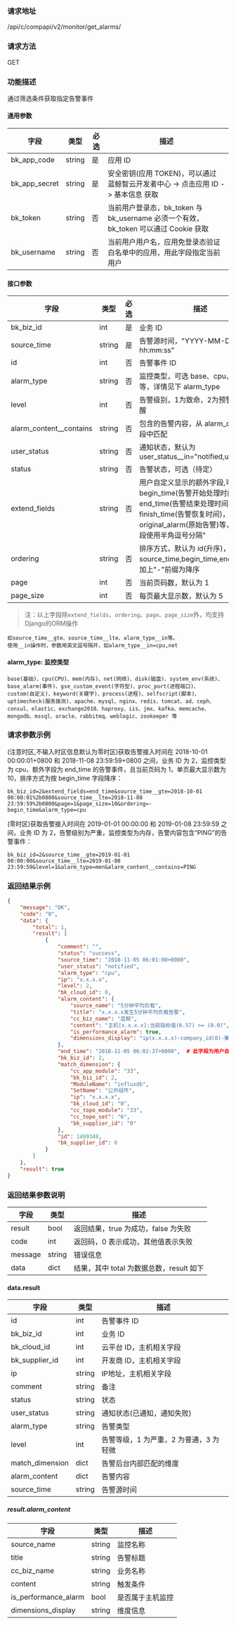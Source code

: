 ### 请求地址

/api/c/compapi/v2/monitor/get_alarms/

### 请求方法

GET

### 功能描述

通过筛选条件获取指定告警事件

#### 通用参数

| 字段 | 类型 | 必选 | 描述 |
|-----------|------------|--------|------------|
| bk_app_code  | string    | 是 | 应用 ID     |
| bk_app_secret| string    | 是 | 安全密钥(应用 TOKEN)，可以通过 蓝鲸智云开发者中心 -&gt; 点击应用 ID -&gt; 基本信息 获取 |
| bk_token     | string    | 否 | 当前用户登录态，bk_token 与 bk_username 必须一个有效，bk_token 可以通过 Cookie 获取 |
| bk_username  | string    | 否 | 当前用户用户名，应用免登录态验证白名单中的应用，用此字段指定当前用户 |

#### 接口参数

| 字段                    | 类型   | 必选 | 描述                                                         |
| ----------------------- | ------ | ---- | ------------------------------------------------------------ |
| bk_biz_id               | int    | 是   | 业务 ID                                                       |
| source_time             | string | 是   | 告警源时间，"YYYY-MM-DD hh:mm:ss"                            |
| id                      | int    | 否   | 告警事件 ID                                                   |
| alarm_type              | string | 否   | 监控类型，可选 base、cpu、men 等，详情见下 alarm_type           |
| level                   | int    | 否   | 告警级别，1为致命，2为预警，3为提醒                          |
| alarm_content__contains | string | 否   | 包含的告警内容，从 alarm_content 字段中匹配                    |
| user_status             | string | 否   | 通知状态，默认为 user_status__in="notified,unnotified"        |
| status                  | string | 否   | 告警状态，可选（待定）                                       |
| extend_fields           | string | 否   | 用户自定义显示的额外字段,可选 begin_time(告警开始处理时间)，end_time(告警结束处理时间)，finish_time(告警恢复时间)，original_alarm(原始告警)等，多个字段使用半角逗号分隔" |
| ordering                | string | 否   | 排序方式，默认为 id(升序)，可选 source_time,begin_time,end_time，加上"-"前缀为降序 |
| page                    | int    | 否   | 当前页码数，默认为 1                                          |
| page_size               | int    | 否   | 每页最大显示数，默认为 5                                      |


> 注：以上字段除`extend_fields`、`ordering`、`page`、`page_size`外，均支持Django的ORM操作

```
如source_time__gte、source_time__lte、alarm_type__in等。
使用__in操作时，参数用英文逗号隔开，如alarm_type__in=cpu,net
```

#### alarm_type: 监控类型

```
base(基础)、cpu(CPU)、mem(内存)、net(网络)、disk(磁盘)、system_env(系统)、
base_alarm(事件)、gse_custom_event(字符型)、proc_port(进程端口)、
custom(自定义)、keyword(关键字)、process(进程)、selfscript(脚本)、
uptimecheck(服务拨测)、apache、mysql、nginx、redis、tomcat、ad、ceph、
consul、elastic、exchange2010、haproxy、iis、jmx、kafka、memcache、
mongodb、mssql、oracle、rabbitmq、weblogic、zookeeper 等
```

### 请求参数示例
(注意时区,不输入时区信息默认为零时区)获取告警接入时间在 2018-10-01
00:00:01+0800 和 2018-11-08
23:59:59+0800 之间，业务 ID 为 2，监控类型为 cpu，额外字段为 end_time 的告警事件，且当前页码为 1，单页最大显示数为 10，排序方式为按 begin_time 字段降序：

```
bk_biz_id=2&extend_fields=end_time&source_time__gte=2018-10-01 00:00:01%2b0800&source_time__lte=2018-11-08 23:59:59%2b0800&page=1&page_size=10&ordering=-begin_time&alarm_type=cpu
```
(零时区)获取告警接入时间在 2019-01-01 00:00:00 和 2019-01-08
23:59:59 之间，业务 ID 为 2，告警级别为严重，监控类型为内存，告警内容包含“PING”的告警事件：

```
bk_biz_id=2&source_time__gte=2019-01-01 00:00:00&source_time__lte=2019-01-08 23:59:59&level=1&alarm_type=men&alarm_content__contains=PING
```

### 返回结果示例

```json
{
    "message": "OK",
    "code": "0",
    "data": {
        "total": 1,
        "result": [
            {
                "comment": "",
                "status": "success",
                "source_time": "2018-11-05 06:01:00+0000",
                "user_status": "notified",
                "alarm_type": "cpu",
                "ip": "x.x.x.x",
                "level": 2,
                "bk_cloud_id": 0,
                "alarm_content": {
                    "source_name": "5分钟平均负载",
                    "title": "x.x.x.x发生5分钟平均负载告警",
                    "cc_biz_name": "蓝鲸",
                    "content": "主机[x.x.x.x]:当前指标值(6.57) >= (0.0)",
                    "is_performance_alarm": true,
                    "dimensions_display": "ip(x.x.x.x)-company_id(0)-集群(公共组件)-模块(influxdb)-biz_id(2)-plat_id(0)"
                },
                "end_time": "2018-11-05 06:02:37+0000",  # 此字段为用户自定义的额外字段
                "bk_biz_id": 2,
                "match_dimension": {
                    "cc_app_module": "33",
                    "bk_biz_id": 2,
                    "ModuleName": "influxdb",
                    "SetName": "公共组件",
                    "ip": "x.x.x.x",
                    "bk_cloud_id": "0",
                    "cc_topo_module": "33",
                    "cc_topo_set": "6",
                    "bk_supplier_id": "0"
                },
                "id": 1499348,
                "bk_supplier_id": 0
            }
        ]
    },
    "result": true
}
```

### 返回结果参数说明

| 字段    | 类型   | 描述                                  |
| ------- | ------ | ------------------------------------- |
| result  | bool   | 返回结果，true 为成功，false 为失败     |
| code    | int    | 返回码，0 表示成功，其他值表示失败     |
| message | string | 错误信息                              |
| data    | dict   | 结果，其中 total 为数据总数，result 如下 |

#### data.result

| 字段            | 类型   | 描述                                |
| --------------- | ------ | ----------------------------------- |
| id              | int    | 告警事件 ID                          |
| bk_biz_id       | int    | 业务 ID                              |
| bk_cloud_id     | int    | 云平台 ID，主机相关字段              |
| bk_supplier_id  | int    | 开发商 ID，主机相关字段              |
| ip              | string | IP地址，主机相关字段                |
| comment         | string | 备注                                |
| status          | string | 状态                                |
| user_status     | string | 通知状态(已通知，通知失败)        |
| alarm_type      | string | 告警类型                            |
| level           | int    | 告警等级，1 为严重，2 为普通，3 为轻微 |
| match_dimension | dict   | 告警后台内部匹配的维度              |
| alarm_content   | dict   | 告警内容                            |
| source_time     | string | 告警源时间                          |

##### result.alarm_content

| 字段                 | 类型   | 描述             |
| -------------------- | ------ | ---------------- |
| source_name          | string | 监控名称         |
| title                | string | 告警标题         |
| cc_biz_name          | string | 业务名称         |
| content              | string | 触发条件         |
| is_performance_alarm | bool   | 是否属于主机监控 |
| dimensions_display   | string | 维度信息         |
